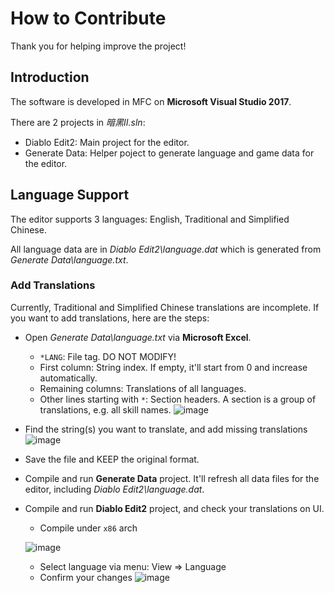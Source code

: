 # How to Contribute

Thank you for helping improve the project!

## Introduction

The software is developed in MFC on **Microsoft Visual Studio 2017**.

There are 2 projects in *暗黑II.sln*:

* Diablo Edit2: Main project for the editor.
* Generate Data: Helper poject to generate language and game data for the editor.

## Language Support

The editor supports 3 languages: English, Traditional and Simplified Chinese.

All language data are in *Diablo Edit2\language.dat* which is generated from *Generate Data\language.txt*.

### Add Translations

Currently, Traditional and Simplified Chinese translations are incomplete. If you want to add translations, here are the steps:

* Open *Generate Data\language.txt* via **Microsoft Excel**.
  * `*LANG`: File tag. DO NOT MODIFY!
  * First column: String index. If empty, it'll start from 0 and increase automatically.
  * Remaining columns: Translations of all languages.
  * Other lines starting with `*`: Section headers. A section is a group of translations, e.g. all skill names.
  ![image](https://user-images.githubusercontent.com/8170176/166330206-ddefe7b4-dc93-4686-a263-8e7036b75a56.png)
* Find the string(s) you want to translate, and add missing translations
  ![image](https://user-images.githubusercontent.com/8170176/166332112-dec1ade3-6bc2-426a-9514-051a2bc62e06.png)
* Save the file and KEEP the original format.
* Compile and run **Generate Data** project. It'll refresh all data files for the editor, including *Diablo Edit2\language.dat*.
* Compile and run **Diablo Edit2** project, and check your translations on UI.
  * Compile under `x86` arch
  
  ![image](https://user-images.githubusercontent.com/8170176/166815972-da6f0e86-28e5-49e5-94fc-35fae1a53183.png)
  
  * Select language via menu: View => Language
  * Confirm your changes
  ![image](https://user-images.githubusercontent.com/8170176/166332972-f10ceafe-b2fb-43bd-8651-0fb4b784f8c2.png)

